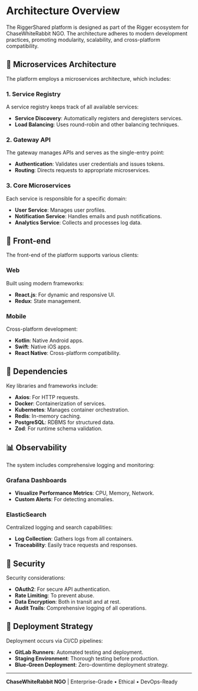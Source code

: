 # Architecture Overview

The RiggerShared platform is designed as part of the Rigger ecosystem for ChaseWhiteRabbit NGO. The architecture adheres to modern development practices, promoting modularity, scalability, and cross-platform compatibility.

## 📐 Microservices Architecture

The platform employs a microservices architecture, which includes:

### 1. Service Registry

A service registry keeps track of all available services:
- **Service Discovery**: Automatically registers and deregisters services.
- **Load Balancing**: Uses round-robin and other balancing techniques.

### 2. Gateway API

The gateway manages APIs and serves as the single-entry point:
- **Authentication**: Validates user credentials and issues tokens.
- **Routing**: Directs requests to appropriate microservices.

### 3. Core Microservices

Each service is responsible for a specific domain:
- **User Service**: Manages user profiles.
- **Notification Service**: Handles emails and push notifications.
- **Analytics Service**: Collects and processes log data.

## 🎨 Front-end

The front-end of the platform supports various clients:

### Web

Built using modern frameworks:
- **React.js**: For dynamic and responsive UI.
- **Redux**: State management.

### Mobile

Cross-platform development:
- **Kotlin**: Native Android apps.
- **Swift**: Native iOS apps.
- **React Native**: Cross-platform compatibility.

## 🔗 Dependencies

Key libraries and frameworks include:

- **Axios**: For HTTP requests.
- **Docker**: Containerization of services.
- **Kubernetes**: Manages container orchestration.
- **Redis**: In-memory caching.
- **PostgreSQL**: RDBMS for structured data.
- **Zod**: For runtime schema validation.

## 📊 Observability

The system includes comprehensive logging and monitoring:

### Grafana Dashboards

- **Visualize Performance Metrics**: CPU, Memory, Network.
- **Custom Alerts**: For detecting anomalies.

### ElasticSearch

Centralized logging and search capabilities:
- **Log Collection**: Gathers logs from all containers.
- **Traceability**: Easily trace requests and responses.

## 🚨 Security

Security considerations:

- **OAuth2**: For secure API authentication.
- **Rate Limiting**: To prevent abuse.
- **Data Encryption**: Both in transit and at rest.
- **Audit Trails**: Comprehensive logging of all operations.

## 🚀 Deployment Strategy

Deployment occurs via CI/CD pipelines:
- **GitLab Runners**: Automated testing and deployment.
- **Staging Environment**: Thorough testing before production.
- **Blue-Green Deployment**: Zero-downtime deployment strategy.

---

**ChaseWhiteRabbit NGO** | Enterprise-Grade • Ethical • DevOps-Ready
